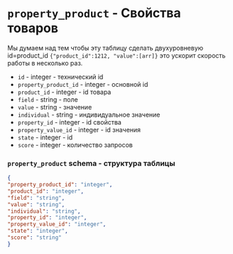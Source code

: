 # `property_product` - Свойства товаров
Мы думаем над тем чтобы эту таблицу сделать двухуровневую id=product_id `{"product_id":1212, "value":[arr]}` это ускорит скорость работы в несколько раз.
- `id` - integer - технический id
- `property_product_id` - integer - основной id
- `product_id` - integer - id товара
- `field` - string - поле
- `value` - string - значение
- `individual` - string - индивидуальное значение
- `property_id` - integer - id свойства
- `property_value_id` - integer - id значения
- `state` - integer - id
- `score` - integer - количество запросов
### `property_product` schema - структура таблицы
```json
{
"property_product_id": "integer",
"product_id": "integer",
"field": "string",
"value": "string",
"individual": "string",
"property_id": "integer",
"property_value_id": "integer",
"state": "integer",
"score": "string"
}
```
